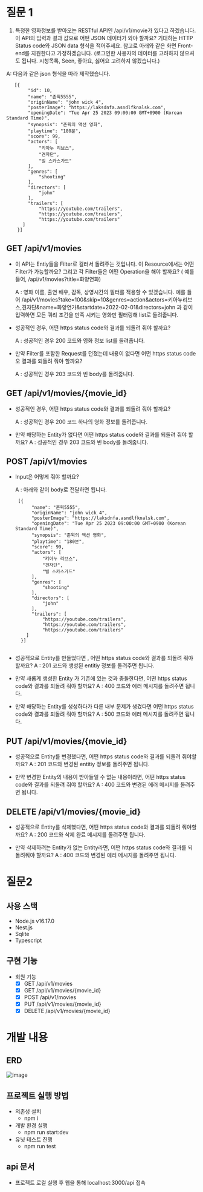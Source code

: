 # 질문 1
1. 특정한 영화정보를 받아오는 RESTful API인 /api/v1/movie가 있다고 하겠습니다. 이 API의 입력과 결과 값으로 어떤 JSON 데이터가 와야 할까요? 기대하는 HTTP Status code와 JSON data 형식을 적어주세요. 참고로 아래와 같은 화면 Front-end를 지원한다고 가정하겠습니다. (로그인한 사용자의
데이터를 고려하지 않으셔도 됩니다. 시청목록, Seen, 좋아요, 싫어요 고려하지 않겠습니다.)

A: 다음과 같은 json 형식을 따라 제작했습니다.
```
   [{
        "id": 10,
        "name": "존윅5555",
        "originName": "john wick 4",
        "posterImage": "https://laksdnfa.asndlfknalsk.com",
        "openingDate": "Tue Apr 25 2023 09:00:00 GMT+0900 (Korean Standard Time)",
        "synopsis": "존윅의 액션 영화",
        "playtime": "180분",
        "score": 99,
        "actors": [
            "키아누 리브스",
            "견자단",
            "빌 스카스가드"
        ],
        "genres": [
            "shooting"
        ],
        "directors": [
            "john"
        ],
        "trailers": [
            "https://youtube.com/trailers",
            "https://youtube.com/trailers",
            "https://youtube.com/trailers"
      ]
    }]
```
    
## GET /api/v1/movies
- 이 API는 Entiy들을 Filter로 걸러서 돌려주는 것입니다. 이 Resource에서는 어떤 Filter가 가능할까요? 그리고 각 Filter들은 어떤 Operation을 해야 할까요? ( 예를들어, /api/v1/movies?title=화양연화)
  
  A : 영화 이름, 출연 배우, 감독, 상영시간의 필터를 적용할 수 있겠습니다.
  예를 들어 /api/v1/movies?take=100&skip=10&genres=action&actors=키아누리브스,견자단&name=화양연가&startdate=2022-02-01&directors=john
  과 같이 입력하면 모든 쿼리 조건을 만족 시키는 영화만 필터링해 list로 돌려줍니다.
  
  
- 성공적인 경우, 어떤 https status code와 결과를 되돌려 줘야 할까요?
  
  A : 성공적인 경우 200 코드와 영화 정보 list를 돌려줍니다.
  
  
- 만약 Filter를 포함한 Request를 던졌는데 내용이 없다면 어떤 https status code오 결과를 되돌려 줘야 할까요?
  
  A : 성공적인 경우 203 코드와 빈 body를 돌려줍니다.
  
  
## GET /api/v1/movies/{movie_id}
- 성공적인 경우, 어떤 https status code와 결과를 되돌려 줘야 할까요?
  
  A : 성공적인 경우 200 코드 하나의 영화 정보를 돌려줍니다.
  
- 만약 해당하는 Entity가 없다면 어떤 https status code와 결과를 되돌려 줘야 할까요?
  A : 성공적인 경우 203 코드와 빈 body를 돌려줍니다.
  
## POST /api/v1/movies
- Input은 어떻게 줘야 할까요?
  
  A : 아래와 같이 body로 전달하면 됩니다.
  
  ```
   [{
        "name": "존윅5555",
        "originName": "john wick 4",
        "posterImage": "https://laksdnfa.asndlfknalsk.com",
        "openingDate": "Tue Apr 25 2023 09:00:00 GMT+0900 (Korean Standard Time)",
        "synopsis": "존윅의 액션 영화",
        "playtime": "180분",
        "score": 99,
        "actors": [
            "키아누 리브스",
            "견자단",
            "빌 스카스가드"
        ],
        "genres": [
            "shooting"
        ],
        "directors": [
            "john"
        ],
        "trailers": [
            "https://youtube.com/trailers",
            "https://youtube.com/trailers",
            "https://youtube.com/trailers"
      ]
    }]


- 성공적으로 Entity를 만들었다면 , 어떤 https status code와 결과를 되돌려 줘야할까요?
A : 201 코드와 생성된 entitiy 정보를 돌려주면 됩니다.

- 만약 새롭게 생성한 Entity 가 기존에 있는 것과 충돌한다면, 어떤 https status code와 결과를 되돌려 줘야 할까요?
A : 400 코드와 에러 메시지를 돌려주면 됩니다.

- 만약 해당하는 Entity를 생성하다가 다른 내부 문제가 생겼다면 어떤 https status code와 결과를 되돌려 줘야 할까요?
A : 500 코드와 에러 메시지를 돌려주면 됩니다.

## PUT /api/v1/movies/{movie_id}
- 성공적으로 Entity를 변경했다면, 어떤 https status code와 결과를 되돌려 줘야할까요?
A : 201 코드와 변경된 entitiy 정보를 돌려주면 됩니다.

- 만약 변경한 Entity의 내용이 받아들일 수 없는 내용이라면, 어떤 https status code와 결과를 되돌려 줘야 할까요?
A : 400 코드와 변경된 에러 메시지를 돌려주면 됩니다.

## DELETE /api/v1/movies/{movie_id}
- 성공적으로 Entity를 삭제했다면, 어떤 https status code와 결과를 되돌려 줘야할까요?
A : 200 코드와 삭제 완료 메시지를 돌려주면 됩니다.

- 만약 삭제하려는 Entity가 없는 Entity라면, 어떤 https status code와 결과를 되돌려줘야 할까요?
A : 400 코드와 변경된 에러 메시지를 돌려주면 됩니다.

# 질문2

## 사용 스택
- Node.js v16.17.0
- Nest.js
- Sqlite
- Typescript 

## 구현 기능
- 회원 기능
    - [x] GET /api/v1/movies
    - [x] GET /api/v1/movies/{movie_id}
    - [x] POST /api/v1/movies
    - [x] PUT /api/v1/movies/{movie_id}
    - [x] DELETE /api/v1/movies/{movie_id}

# 개발 내용
## ERD
![image](https://user-images.githubusercontent.com/91925895/235353296-8c978a90-1ccc-48cc-a4b8-4b9fbaae991e.png)

## 프로젝트 실행 방법
- 의존성 설치
  - npm i 
- 개발 환경 실행
  - npm run start:dev
- 유닛 테스트 진행
  - npm run test 

## api 문서
- 프로젝트 로컬 실행 후 웹을 통해 localhost:3000/api 접속 
